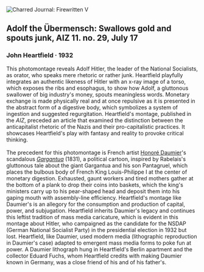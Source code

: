 <div class="artwork-of-the-day">
  <div class="container">
    <div class="img-wrapper">
      <img
        src="https://uploads6.wikiart.org/00292/images/john-heartfield/cff304ac515478bde376b29c451346ab.jpg!Large.jpg"
        alt="Charred Journal: Firewritten V" />
    </div>
    <div class="artwork-detail">
      <div class="artwork-origin"> 
        <h2 class="artwork-name">Adolf the Übermensch: Swallows gold and spouts junk, AIZ 11. no. 29, July 17</h2>
        <h3 class="artist">
          John Heartfield
                    ·  1932
        </h3>
      </div>
      <p class="description">
        <span class="artwork-description-text ng-binding" ng-bind-html="viewModel.ArtworkOfTheDay.Description | unsafe">This photomontage reveals Adolf Hitler, the leader of the National Socialists, as orator, who speaks mere rhetoric or rather junk. Heartfield playfully integrates an authentic likeness of Hitler with an x-ray image of a torso, which exposes the ribs and esophagus, to show how Adolf, a gluttonous swallower of big industry's money, spouts meaningless words. Monetary exchange is made physically real and at once repulsive as it is presented in the abstract form of a digestive body, which symbolizes a system of ingestion and suggested regurgitation. Heartfield's montage, published in the <i>AIZ</i>, preceded an article that examined the distinction between the anticapitalist rhetoric of the Nazis and their pro-capitalistic practices. It showcases Heartfield's play with fantasy and reality to provoke critical thinking.<br><br>The precedent for this photomontage is French artist <a target="_blank" href="https://www.wikiart.org/en/honore-daumier">Honoré Daumier</a>'s scandalous <a target="_blank" href="https://www.wikiart.org/en/honore-daumier/gargantua-1831"><i>Gargantua</i></a> (1831), a political cartoon, inspired by Rabelais's gluttonous tale about the giant Gargantua and his son Pantagruel, which places the bulbous body of French King Louis-Philippe I at the center of monetary digestion. Exhausted, gaunt workers and tired mothers gather at the bottom of a plank to drop their coins into baskets, which the king's ministers carry up to his pear-shaped head and deposit them into his gaping mouth with assembly-line efficiency. Heartfield's montage like Daumier's is an allegory for the consumption and production of capital, power, and subjugation. Heartfield inherits Daumier's legacy and continues this leftist tradition of mass media caricature, which is evident in this montage about Hitler, who campaigned as the candidate for the NSDAP (German National Socialist Party) in the presidential election in 1932 but lost. Heartfield, like Daumier, used modern media (lithographic reproduction in Daumier's case) adapted to emergent mass media forms to poke fun at power. A Daumier lithograph hung in Heartfield's Berlin apartment and the collector Eduard Fuchs, whom Heartfield credits with making Daumier known in Germany, was a close friend of his and of his father's.</span>
                        <div class="text-shadow-container" ng-show="showShadow" style=""></div>
      </p>
    </div>
  </div>

</div>
